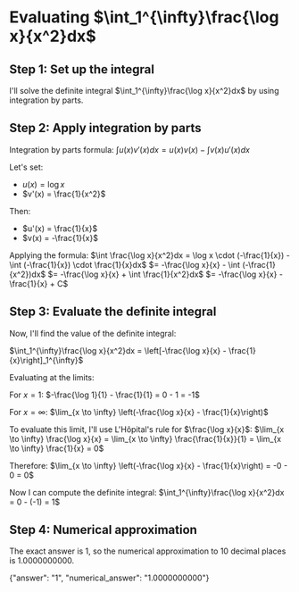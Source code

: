 # Evaluating $\int_1^{\infty}\frac{\log x}{x^2}dx$

## Step 1: Set up the integral

I'll solve the definite integral $\int_1^{\infty}\frac{\log x}{x^2}dx$ by using integration by parts.

## Step 2: Apply integration by parts

Integration by parts formula: $\int u(x)v'(x)dx = u(x)v(x) - \int v(x)u'(x)dx$

Let's set:
- $u(x) = \log x$
- $v'(x) = \frac{1}{x^2}$

Then:
- $u'(x) = \frac{1}{x}$
- $v(x) = -\frac{1}{x}$

Applying the formula:
$\int \frac{\log x}{x^2}dx = \log x \cdot (-\frac{1}{x}) - \int (-\frac{1}{x}) \cdot \frac{1}{x}dx$
$= -\frac{\log x}{x} - \int (-\frac{1}{x^2})dx$
$= -\frac{\log x}{x} + \int \frac{1}{x^2}dx$
$= -\frac{\log x}{x} - \frac{1}{x} + C$

## Step 3: Evaluate the definite integral

Now, I'll find the value of the definite integral:

$\int_1^{\infty}\frac{\log x}{x^2}dx = \left[-\frac{\log x}{x} - \frac{1}{x}\right]_1^{\infty}$

Evaluating at the limits:

For $x = 1$:
$-\frac{\log 1}{1} - \frac{1}{1} = 0 - 1 = -1$

For $x = \infty$:
$\lim_{x \to \infty} \left(-\frac{\log x}{x} - \frac{1}{x}\right)$

To evaluate this limit, I'll use L'Hôpital's rule for $\frac{\log x}{x}$:
$\lim_{x \to \infty} \frac{\log x}{x} = \lim_{x \to \infty} \frac{\frac{1}{x}}{1} = \lim_{x \to \infty} \frac{1}{x} = 0$

Therefore:
$\lim_{x \to \infty} \left(-\frac{\log x}{x} - \frac{1}{x}\right) = -0 - 0 = 0$

Now I can compute the definite integral:
$\int_1^{\infty}\frac{\log x}{x^2}dx = 0 - (-1) = 1$

## Step 4: Numerical approximation

The exact answer is 1, so the numerical approximation to 10 decimal places is 1.0000000000.

{"answer": "1", "numerical_answer": "1.0000000000"}
